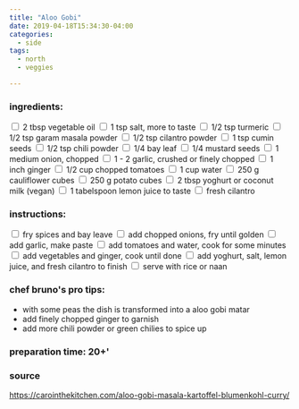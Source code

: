 ```yaml
---
title: "Aloo Gobi"
date: 2019-04-18T15:34:30-04:00
categories:
  - side 
tags:
  - north
  - veggies

---
```


### ingredients:

<input type="checkbox"> 2 tbsp vegetable oil 
<input type="checkbox"> 1 tsp salt, more to taste 
<input type="checkbox"> 1/2 tsp turmeric
<input type="checkbox"> 1/2 tsp garam masala powder
<input type="checkbox"> 1/2 tsp cilantro powder 
<input type="checkbox"> 1 tsp cumin seeds 
<input type="checkbox"> 1/2 tsp chili powder 
<input type="checkbox"> 1/4 bay leaf
<input type="checkbox"> 1/4 mustard seeds
<input type="checkbox"> 1 medium onion, chopped
<input type="checkbox"> 1 - 2 garlic, crushed or finely chopped
<input type="checkbox"> 1 inch ginger
<input type="checkbox"> 1/2 cup chopped tomatoes
<input type="checkbox"> 1 cup water
<input type="checkbox"> 250 g cauliflower cubes
<input type="checkbox"> 250 g potato cubes
<input type="checkbox"> 2 tbsp yoghurt or coconut milk (vegan)
<input type="checkbox"> 1 tabelspoon lemon juice to taste
<input type="checkbox"> fresh cilantro


### instructions:
<input type="checkbox"> fry spices and bay leave
<input type="checkbox"> add chopped onions, fry until golden
<input type="checkbox"> add garlic, make paste
<input type="checkbox"> add tomatoes and water, cook for some minutes
<input type="checkbox"> add vegetables and ginger, cook until done
<input type="checkbox"> add yoghurt, salt, lemon juice, and fresh cilantro to finish
<input type="checkbox"> serve with rice or naan

### chef bruno's pro tips:

- with some peas the dish is transformed into a aloo gobi matar
- add finely chopped ginger to garnish
- add more chili powder or green chilies to spice up

### preparation time: 20+'

### source

https://carointhekitchen.com/aloo-gobi-masala-kartoffel-blumenkohl-curry/




